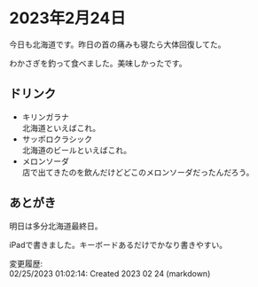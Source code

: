 # 2023年2月24日

今日も北海道です。昨日の首の痛みも寝たら大体回復してた。

わかさぎを釣って食べました。美味しかったです。

## ドリンク

- キリンガラナ  
北海道といえばこれ。
- サッポロクラシック  
北海道のビールといえばこれ。
- メロンソーダ  
店で出てきたのを飲んだけどどこのメロンソーダだったんだろう。

## あとがき

明日は多分北海道最終日。

iPadで書きました。キーボードあるだけでかなり書きやすい。

変更履歴:  
02/25/2023 01:02:14: Created 2023 02 24 (markdown)  

